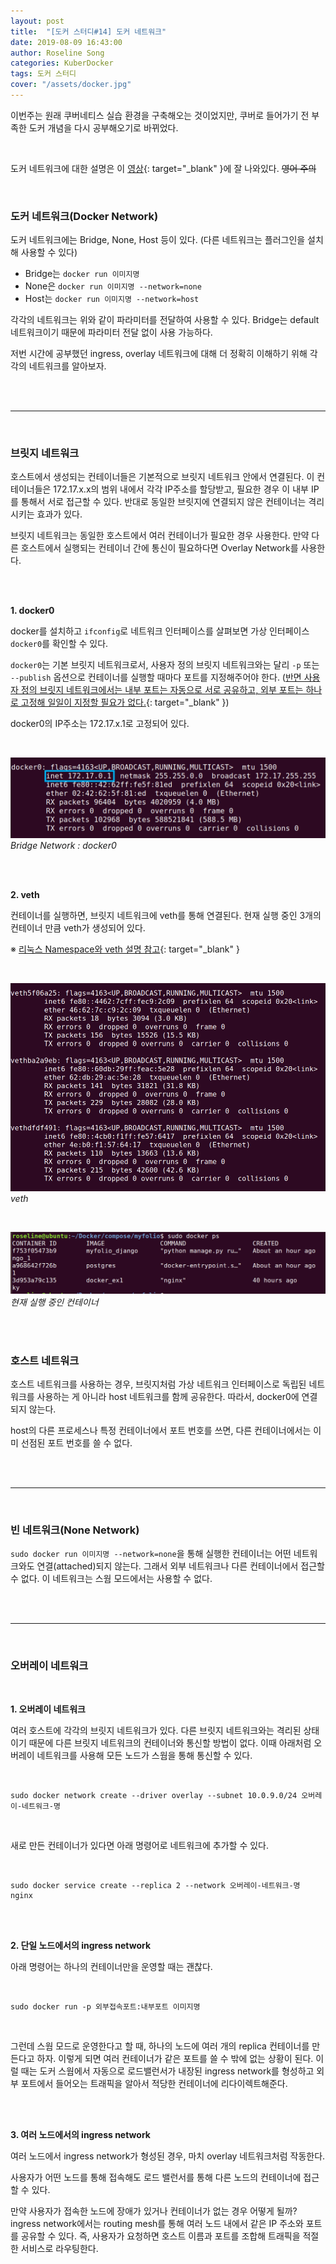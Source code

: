 ```yaml
---
layout: post
title:  "[도커 스터디#14] 도커 네트워크"
date: 2019-08-09 16:43:00
author: Roseline Song
categories: KuberDocker
tags: 도커 스터디
cover: "/assets/docker.jpg"
---
```


이번주는 원래 쿠버네티스 실습 환경을 구축해오는 것이었지만, 
쿠버로 들어가기 전 부족한 도커 개념을 다시 공부해오기로 바뀌었다. 

<br>

도커 네트워크에 대한 설명은 이 [영상](https://youtu.be/Xxhhdo2e-DA){: target="_blank" }에 잘 나와있다. ~~영어 주의~~

<br>

### 도커 네트워크(Docker Network)

도커 네트워크에는 Bridge, None, Host 등이 있다. (다른 네트워크는 플러그인을 설치해 사용할 수 있다) 

- Bridge는 `docker run 이미지명`
- None은 `docker run 이미지명 --network=none`
- Host는 `docker run 이미지명 --network=host`

각각의 네트워크는 위와 같이 파라미터를 전달하여 사용할 수 있다. Bridge는 default 네트워크이기 때문에 파라미터 전달 없이 사용 가능하다.

저번 시간에 공부했던 ingress, overlay 네트워크에 대해 더 정확히 이해하기 위해 각각의 네트워크를 알아보자.

<br>
<br>

<hr>

<br>


### 브릿지 네트워크

호스트에서 생성되는 컨테이너들은 기본적으로 브릿지 네트워크 안에서 연결된다. 이 컨테이너들은 172.17.x.x의 범위 내에서 각각 IP주소를 할당받고, 필요한 경우 이 내부 IP를 통해서 서로 접근할 수 있다. 반대로 동일한 브릿지에 연결되지 않은 컨테이너는 격리시키는 효과가 있다. 

브릿지 네트워크는 동일한 호스트에서 여러 컨테이너가 필요한 경우 사용한다. 만약 다른 호스트에서 실행되는 컨테이너 간에 통신이 필요하다면 Overlay Network를 사용한다. 

<br>
<br>

**1. docker0**

docker를 설치하고 `ifconfig`로 네트워크 인터페이스를 살펴보면 가상 인터페이스 `docker0`를 확인할 수 있다. 

`docker0`는 기본 브릿지 네트워크로서, 사용자 정의 브릿지 네트워크와는 달리 `-p` 또는 `--publish` 옵션으로 컨테이너를 실행할 때마다 포트를 지정해주어야 한다. ([반면 사용자 정의 브릿지 네트워크에서는 내부 포트는 자동으로 서로 공유하고, 외부 포트는 하나로 고정해 일일이 지정할 필요가 없다.](https://docs.docker.com/network/bridge/){: target="_blank" })

docker0의 IP주소는 172.17.x.1로 고정되어 있다. 

<br>

<img src="/assets/images/190809_01.PNG">*Bridge Network : docker0*

<br>
<br>

**2. veth**

컨테이너를 실행하면, 브릿지 네트워크에 veth를 통해 연결된다. 현재 실행 중인 3개의 컨테이너 만큼 veth가 생성되어 있다. 

※ [리눅스 Namespace와 veth 설명 참고](https://bluese05.tistory.com/28){: target="_blank" }

<br>

<img src="/assets/images/190809_03.PNG">*veth*

<br>

<img src="/assets/images/190809_02.PNG">*현재 실행 중인 컨테이너*

<br>
<br>

### 호스트 네트워크

호스트 네트워크를 사용하는 경우, 브릿지처럼 가상 네트워크 인터페이스로 독립된 네트워크를 사용하는 게 아니라 host 네트워크를 함께 공유한다. 따라서, docker0에 연결되지 않는다. 

host의 다른 프로세스나 특정 컨테이너에서 포트 번호를 쓰면, 다른 컨테이너에서는 이미 선점된 포트 번호를 쓸 수 없다. 

<br>
<br>

<hr>

<br>


### 빈 네트워크(None Network)

`sudo docker run 이미지명 --network=none`을 통해 실행한 컨테이너는 어떤 네트워크와도 연결(attached)되지 않는다. 그래서 외부 네트워크나 다른 컨테이너에서 접근할 수 없다. 이 네트워크는 스웜 모드에서는 사용할 수 없다.

<br>
<br>

<hr>

<br>

### 오버레이 네트워크

<br>

**1. 오버레이 네트워크**

여러 호스트에 각각의 브릿지 네트워크가 있다. 다른 브릿지 네트워크와는 격리된 상태이기 때문에 다른 브릿지 네트워크의 컨테이너와 통신할 방법이 없다. 이때 아래처럼 오버레이 네트워크를 사용해 모든 노드가 스웜을 통해 통신할 수 있다. 

<br>

```
sudo docker network create --driver overlay --subnet 10.0.9.0/24 오버레이-네트워크-명
```

<br>

새로 만든 컨테이너가 있다면 아래 명령어로 네트워크에 추가할 수 있다. 

<br>

```
sudo docker service create --replica 2 --network 오버레이-네트워크-명 nginx
```

<br>
<br>

**2. 단일 노드에서의 ingress network**

아래 명령어는 하나의 컨테이너만을 운영할 때는 괜찮다. 

<br>

```
sudo docker run -p 외부접속포트:내부포트 이미지명
```

<br>


그런데 스웜 모드로 운영한다고 할 때, 하나의 노드에 여러 개의 replica 컨테이너를 만든다고 하자. 이렇게 되면 여러 컨테이너가 같은 포트를 쓸 수 밖에 없는 상황이 된다. 이럴 때는 도커 스웜에서 자동으로 로드밸런서가 내장된 ingress network를 형성하고 외부 포트에서 들어오는 트래픽을 알아서 적당한 컨테이너에 리다이렉트해준다.

<br>
<br>

**3. 여러 노드에서의 ingress network**

여러 노드에서 ingress network가 형성된 경우, 마치 overlay 네트워크처럼 작동한다. 

사용자가 어떤 노드를 통해 접속해도 로드 밸런서를 통해 다른 노드의 컨테이너에 접근할 수 있다. 

만약 사용자가 접속한 노드에 장애가 있거나 컨테이너가 없는 경우 어떻게 될까? ingress network에서는 routing mesh를 통해 여러 노드 내에서 같은 IP 주소와 포트를 공유할 수 있다. 즉, 사용자가 요청하면 호스트 이름과 포트를 조합해 트래픽을 적절한 서비스로 라우팅한다. 


<br>
<br>
